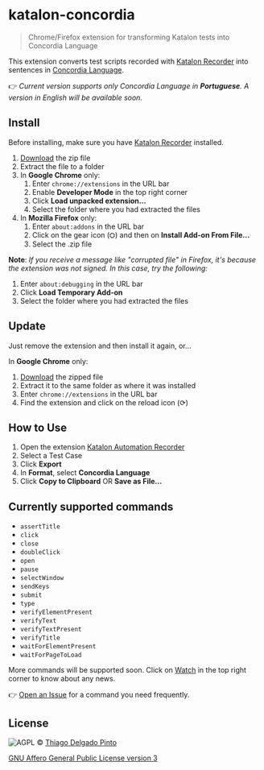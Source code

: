 # katalon-concordia

> Chrome/Firefox extension for transforming Katalon tests into Concordia Language

This extension converts test scripts recorded with [Katalon Recorder](https://www.katalon.com/resources-center/blog/katalon-automation-recorder/) into sentences in [Concordia Language](http://concordialang.org).

👉 *Current version supports only Concordia Language in **Portuguese**. A version in English will be available soon.*

## Install

Before installing, make sure you have [Katalon Recorder](https://www.katalon.com/resources-center/blog/katalon-automation-recorder/) installed.

1. [Download](https://github.com/thiagodp/katalon-concordia/archive/master.zip) the zip file
2. Extract the file to a folder
3. In **Google Chrome** only:
    1. Enter `chrome://extensions` in the URL bar
    2. Enable **Developer Mode** in the top right corner
    3. Click **Load unpacked extension...**
    4. Select the folder where you had extracted the files
4. In **Mozilla Firefox** only:
    1. Enter `about:addons` in the URL bar
    2. Click on the gear icon (⛭) and then on **Install Add-on From File...**
    3. Select the .zip file

**Note**: *If you receive a message like "corrupted file" in Firefox, it's because the extension was not signed. In this case, try the following:*
1. Enter `about:debugging` in the URL bar
2. Click **Load Temporary Add-on**
3. Select the folder where you had extracted the files


## Update

Just remove the extension and then install it again, or...

In **Google Chrome** only:
1. [Download](https://github.com/thiagodp/katalon-concordia/archive/master.zip) the zipped file
2. Extract it to the same folder as where it was installed
3. Enter `chrome://extensions` in the URL bar
4. Find the extension and click on the reload icon (⟳)


## How to Use

1. Open the extension [Katalon Automation Recorder]((https://www.katalon.com/resources-center/blog/katalon-automation-recorder/))
2. Select a Test Case
3. Click **Export**
4. In **Format**, select **Concordia Language**
5. Click **Copy to Clipboard** OR **Save as File...**


## Currently supported commands

- `assertTitle`
- `click`
- `close`
- `doubleClick`
- `open`
- `pause`
- `selectWindow`
- `sendKeys`
- `submit`
- `type`
- `verifyElementPresent`
- `verifyText`
- `verifyTextPresent`
- `verifyTitle`
- `waitForElementPresent`
- `waitForPageToLoad`

More commands will be supported soon. Click on [Watch](https://github.com/thiagodp/katalon-concordia/subscription) in the top right corner to know about any news.

👉 [Open an Issue](https://github.com/thiagodp/katalon-concordia/issues/new) for a command you need frequently.


## License

![AGPL](http://www.gnu.org/graphics/agplv3-88x31.png) © [Thiago Delgado Pinto](https://github.com/thiagodp)

[GNU Affero General Public License version 3](LICENSE.txt)